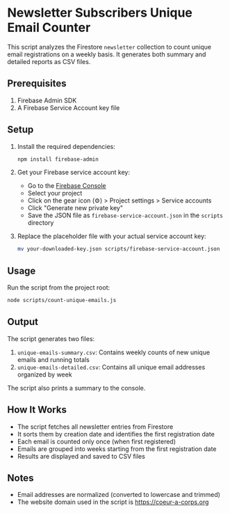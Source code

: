 # Newsletter Subscribers Unique Email Counter

This script analyzes the Firestore `newsletter` collection to count unique email registrations on a weekly basis. It generates both summary and detailed reports as CSV files.

## Prerequisites

1. Firebase Admin SDK
2. A Firebase Service Account key file

## Setup

1. Install the required dependencies:
   ```bash
   npm install firebase-admin
   ```

2. Get your Firebase service account key:
   - Go to the [Firebase Console](https://console.firebase.google.com/)
   - Select your project
   - Click on the gear icon (⚙️) > Project settings > Service accounts
   - Click "Generate new private key"
   - Save the JSON file as `firebase-service-account.json` in the `scripts` directory

3. Replace the placeholder file with your actual service account key:
   ```bash
   mv your-downloaded-key.json scripts/firebase-service-account.json
   ```

## Usage

Run the script from the project root:

```bash
node scripts/count-unique-emails.js
```

## Output

The script generates two files:

1. `unique-emails-summary.csv`: Contains weekly counts of new unique emails and running totals
2. `unique-emails-detailed.csv`: Contains all unique email addresses organized by week

The script also prints a summary to the console.

## How It Works

- The script fetches all newsletter entries from Firestore
- It sorts them by creation date and identifies the first registration date
- Each email is counted only once (when first registered)
- Emails are grouped into weeks starting from the first registration date
- Results are displayed and saved to CSV files

## Notes

- Email addresses are normalized (converted to lowercase and trimmed)
- The website domain used in the script is https://coeur-a-corps.org
